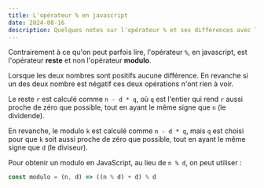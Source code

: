```yaml
---
title: L'opérateur % en javascript
date: 2024-08-16
description: Quelques notes sur l'opérateur % et ses différences avec le modulo
---
```


Contrairement à ce qu'on peut parfois lire, l'opérateur `%`, en javascript, est l'opérateur **reste** et non l'opérateur **modulo**.

Lorsque les deux nombres sont positifs aucune différence. En revanche si un des deux nombre est négatif ces deux opérations n'ont rien à voir.

Le reste `r` est calculé comme `n - d * q`, où `q` est l'entier qui rend `r` aussi proche de zéro que possible, tout en ayant le même signe que `n` (le dividende).

En revanche, le modulo `k` est calculé comme `n - d * q`, mais `q` est choisi pour que `k` soit aussi proche de zéro que possible, tout en ayant le même signe que `d` (le diviseur).

Pour obtenir un modulo en JavaScript, au lieu de `n % d`, on peut utiliser :
```js
const modulo = (n, d) => ((n % d) + d) % d
```
